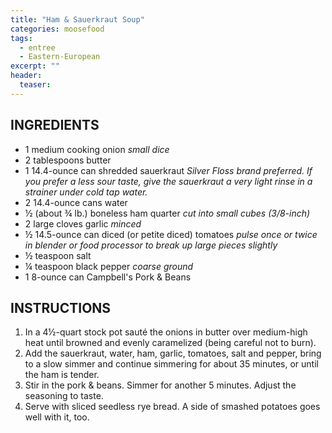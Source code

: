 ```yaml
---
title: "Ham & Sauerkraut Soup"
categories: moosefood
tags: 
  - entree
  - Eastern-European
excerpt: ""
header:
  teaser: 
---
```


## INGREDIENTS
* 1 medium cooking onion *small dice*
* 2 tablespoons butter
* 1 14.4-ounce can shredded sauerkraut *Silver Floss brand preferred. If you prefer a less sour taste, give the sauerkraut a very light rinse in a strainer under cold tap water.*
* 2 14.4-ounce cans water
* ½ (about ¾ lb.) boneless ham quarter *cut into small cubes (3/8-inch)*
* 2 large cloves garlic *minced*
* ½ 14.5-ounce can diced (or petite diced) tomatoes *pulse once or twice in blender or food processor to break up large pieces slightly*
* ½ teaspoon salt
* ¼ teaspoon black pepper *coarse ground*
* 1 8-ounce can Campbell's Pork & Beans


## INSTRUCTIONS
1. In a 4½-quart stock pot sauté the onions in butter over medium-high heat until browned and evenly caramelized (being careful not to burn).
2. Add the sauerkraut, water, ham, garlic, tomatoes, salt and pepper, bring to a slow simmer and continue simmering for about 35 minutes, or until the ham is tender.
3. Stir in the pork & beans. Simmer for another 5 minutes. Adjust the seasoning to taste.
4. Serve with sliced seedless rye bread. A side of smashed potatoes goes well with it, too.